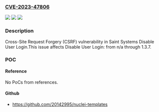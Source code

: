 ### [CVE-2023-47806](https://cve.mitre.org/cgi-bin/cvename.cgi?name=CVE-2023-47806)
![](https://img.shields.io/static/v1?label=Product&message=Disable%20User%20Login&color=blue)
![](https://img.shields.io/static/v1?label=Version&message=n%2Fa%3C%3D%201.3.7%20&color=brighgreen)
![](https://img.shields.io/static/v1?label=Vulnerability&message=CWE-352%20Cross-Site%20Request%20Forgery%20(CSRF)&color=brighgreen)

### Description

Cross-Site Request Forgery (CSRF) vulnerability in Saint Systems Disable User Login.This issue affects Disable User Login: from n/a through 1.3.7.

### POC

#### Reference
No PoCs from references.

#### Github
- https://github.com/20142995/nuclei-templates

